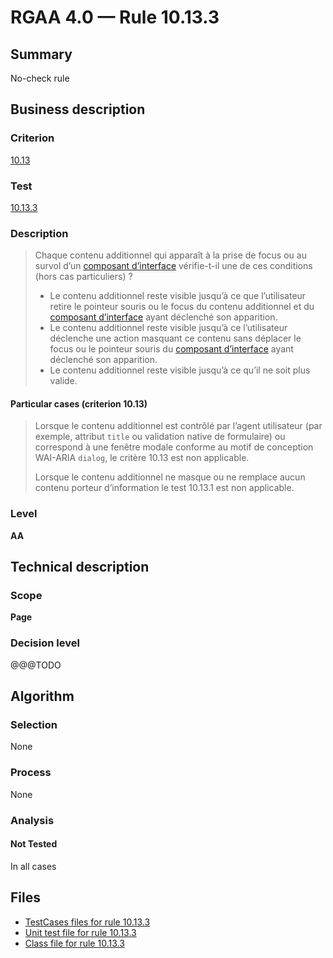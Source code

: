 # RGAA 4.0 — Rule 10.13.3

## Summary

No-check rule

## Business description

### Criterion

[10.13](https://www.numerique.gouv.fr/publications/rgaa-accessibilite/methode/criteres/#crit-10-13)

### Test

[10.13.3](https://www.numerique.gouv.fr/publications/rgaa-accessibilite/methode/criteres/#test-10-13-3)

### Description

> Chaque contenu additionnel qui apparaît à la prise de focus ou au survol d’un [composant d’interface](https://www.numerique.gouv.fr/publications/rgaa-accessibilite/methode/glossaire/#composant-d-interface) vérifie-t-il une de ces conditions (hors cas particuliers) ?
> 
> * Le contenu additionnel reste visible jusqu’à ce que l’utilisateur retire le pointeur souris ou le focus du contenu additionnel et du [composant d’interface](https://www.numerique.gouv.fr/publications/rgaa-accessibilite/methode/glossaire/#composant-d-interface) ayant déclenché son apparition.
> * Le contenu additionnel reste visible jusqu’à ce l’utilisateur déclenche une action masquant ce contenu sans déplacer le focus ou le pointeur souris du [composant d’interface](https://www.numerique.gouv.fr/publications/rgaa-accessibilite/methode/glossaire/#composant-d-interface) ayant déclenché son apparition.
> * Le contenu additionnel reste visible jusqu’à ce qu’il ne soit plus valide.

#### Particular cases (criterion 10.13)

> Lorsque le contenu additionnel est contrôlé par l’agent utilisateur (par exemple, attribut `title` ou validation native de formulaire) ou correspond à une fenêtre modale conforme au motif de conception WAI-ARIA `dialog`, le critère 10.13 est non applicable.
> 
> Lorsque le contenu additionnel ne masque ou ne remplace aucun contenu porteur d’information le test 10.13.1 est non applicable.

### Level

**AA**


## Technical description

### Scope

**Page**

### Decision level

@@@TODO


## Algorithm

### Selection

None

### Process

None

### Analysis

#### Not Tested

In all cases


## Files

- [TestCases files for rule 10.13.3](https://gitlab.com/asqatasun/Asqatasun/-/tree/master/rules/rules-rgaa4.0/src/test/resources/testcases/rgaa40/Rgaa40Rule101303/)
- [Unit test file for rule 10.13.3](https://gitlab.com/asqatasun/Asqatasun/-/blob/master/rules/rules-rgaa4.0/src/test/java/org/asqatasun/rules/rgaa40/Rgaa40Rule101303Test.java)
- [Class file for rule 10.13.3](https://gitlab.com/asqatasun/Asqatasun/-/blob/master/rules/rules-rgaa4.0/src/main/java/org/asqatasun/rules/rgaa40/Rgaa40Rule101303.java)


